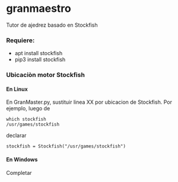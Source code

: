# granmaestro
Tutor de ajedrez basado en Stockfish

### Requiere:
<ul>
  <li>apt install stockfish</li>
  <li>pip3 install stockfish</li>
  </ul>


### Ubicaciòn motor Stockfish

#### En Linux
En GranMaster.py, sustituir linea XX por ubicacion de Stockfish. Por ejemplo, luego de

```
which stockfish
/usr/games/stockfish
```

declarar
```
stockfish = Stockfish("/usr/games/stockfish")
```

#### En Windows
Completar
